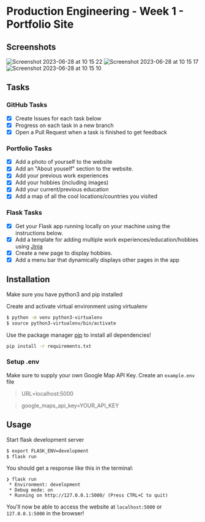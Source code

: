 # Production Engineering - Week 1 - Portfolio Site

## Screenshots
![Screenshot 2023-06-28 at 10 15 22](https://github.com/shengyuan-lu/mlh-sre-fellowship-portfolio/assets/70995597/f27cb223-e38a-47d1-9e38-aec622b5f4f5)
![Screenshot 2023-06-28 at 10 15 17](https://github.com/shengyuan-lu/mlh-sre-fellowship-portfolio/assets/70995597/8f9f8cec-adb5-4c1d-88f8-7f26c44c797f)
![Screenshot 2023-06-28 at 10 15 10](https://github.com/shengyuan-lu/mlh-sre-fellowship-portfolio/assets/70995597/3c15aefd-0db5-4337-8b30-6e816a965a09)

## Tasks

### GitHub Tasks
- [x] Create Issues for each task below
- [x] Progress on each task in a new branch
- [x] Open a Pull Request when a task is finished to get feedback

### Portfolio Tasks
- [x] Add a photo of yourself to the website
- [x] Add an "About youself" section to the website.
- [x] Add your previous work experiences
- [x] Add your hobbies (including images)
- [x] Add your current/previous education
- [x] Add a map of all the cool locations/countries you visited

### Flask Tasks
- [x] Get your Flask app running locally on your machine using the instructions below.
- [x] Add a template for adding multiple work experiences/education/hobbies using [Jinja](https://jinja.palletsprojects.com/en/3.0.x/api/#basics)
- [x] Create a new page to display hobbies.
- [x] Add a menu bar that dynamically displays other pages in the app

## Installation

Make sure you have python3 and pip installed

Create and activate virtual environment using virtualenv
```bash
$ python -m venv python3-virtualenv
$ source python3-virtualenv/bin/activate
```

Use the package manager [pip](https://pip.pypa.io/en/stable/) to install all dependencies!

```bash
pip install -r requirements.txt
```

### Setup .env
Make sure to supply your own Google Map API Key.
Create an `example.env` file

> URL=localhost:5000

> google_maps_api_key=YOUR_API_KEY

## Usage

Start flask development server
```bash
$ export FLASK_ENV=development
$ flask run
```

You should get a response like this in the terminal:
```
❯ flask run
 * Environment: development
 * Debug mode: on
 * Running on http://127.0.0.1:5000/ (Press CTRL+C to quit)
```

You'll now be able to access the website at `localhost:5000` or `127.0.0.1:5000` in the browser! 
